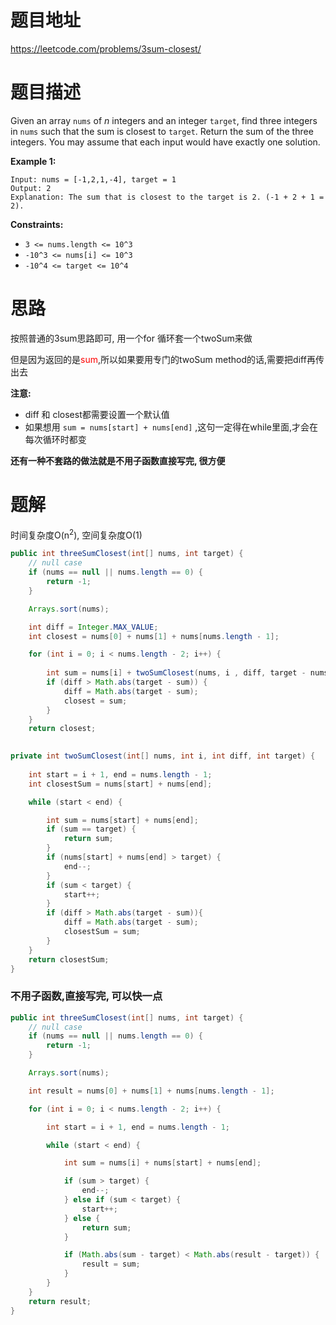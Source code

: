 # 题目地址

https://leetcode.com/problems/3sum-closest/



# 题目描述

Given an array `nums` of *n* integers and an integer `target`, find three integers in `nums` such that the sum is closest to `target`. Return the sum of the three integers. You may assume that each input would have exactly one solution.

 

**Example 1:**

```
Input: nums = [-1,2,1,-4], target = 1
Output: 2
Explanation: The sum that is closest to the target is 2. (-1 + 2 + 1 = 2).
```

 

**Constraints:**

- `3 <= nums.length <= 10^3`
- `-10^3 <= nums[i] <= 10^3`
- `-10^4 <= target <= 10^4`



# 思路

按照普通的3sum思路即可, 用一个for 循环套一个twoSum来做

但是因为返回的是<font color = red>sum</font>,所以如果要用专门的twoSum method的话,需要把diff再传出去

**注意:**

+ diff 和 closest都需要设置一个默认值
+ 如果想用 `sum = nums[start] + nums[end]` ,这句一定得在while里面,才会在每次循环时都变



**还有一种不套路的做法就是不用子函数直接写完, 很方便**



# 题解

时间复杂度O(n<sup>2</sup>), 空间复杂度O(1)

```java
public int threeSumClosest(int[] nums, int target) {
    // null case
    if (nums == null || nums.length == 0) {
        return -1;
    }

    Arrays.sort(nums);

    int diff = Integer.MAX_VALUE;
    int closest = nums[0] + nums[1] + nums[nums.length - 1];

    for (int i = 0; i < nums.length - 2; i++) {
        
        int sum = nums[i] + twoSumClosest(nums, i , diff, target - nums[i]);       
        if (diff > Math.abs(target - sum)) {
            diff = Math.abs(target - sum);           
            closest = sum;   
        }
    }
    return closest;  
    

private int twoSumClosest(int[] nums, int i, int diff, int target) {
        
    int start = i + 1, end = nums.length - 1;
    int closestSum = nums[start] + nums[end];

    while (start < end) {

        int sum = nums[start] + nums[end];
        if (sum == target) {
            return sum;
        } 
        if (nums[start] + nums[end] > target) {
            end--;
        }
        if (sum < target) {
            start++;
        }
        if (diff > Math.abs(target - sum)){
            diff = Math.abs(target - sum);
            closestSum = sum;
        }
    }
    return closestSum;
}
```



### 不用子函数,直接写完, 可以快一点

```java
public int threeSumClosest(int[] nums, int target) {
    // null case
    if (nums == null || nums.length == 0) {
        return -1;
    }

    Arrays.sort(nums);

    int result = nums[0] + nums[1] + nums[nums.length - 1];

    for (int i = 0; i < nums.length - 2; i++) {

        int start = i + 1, end = nums.length - 1;

        while (start < end) {

            int sum = nums[i] + nums[start] + nums[end];

            if (sum > target) {
                end--;
            } else if (sum < target) {
                start++;
            } else {
                return sum;
            }

            if (Math.abs(sum - target) < Math.abs(result - target)) {
                result = sum;
            }
        }
    }
    return result;
}
```



